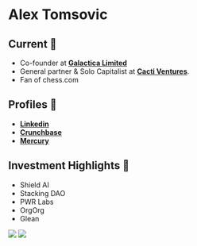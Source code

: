# Alex Tomsovic


## Current 📲
- Co-founder at [**Galactica Limited**](https://galactica.gg) 
- General partner & Solo Capitalist at [**Cacti Ventures**](https://cacti.vc).
- Fan of chess.com

## Profiles 👤
- [**Linkedin**](https://www.linkedin.com/in/atomsovic/)
- [**Crunchbase**](https://www.crunchbase.com/person/alex-tomsovic)
- [**Mercury**](https://mercury.com/investor-database/alex-tomsovic)

## Investment Highlights 📑
- Shield AI
- Stacking DAO
- PWR Labs
- OrgOrg
- Glean
  
[![](https://img.shields.io/static/v1?label=Pitch+Us&style=flat-square-square&message=Cacti+Ventures&color=06402B)](mailto:alex@cacti.vc)
[![](https://img.shields.io/static/v1?label=Claim+Free+Bonus&style=flat-square-square&message=MyPrize&color=1520A6)](https://myprize.us/invite/galactica)



